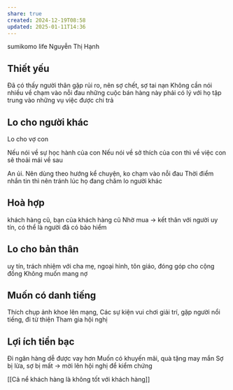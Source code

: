 ```yaml
---
share: true
created: 2024-12-19T08:58
updated: 2025-01-11T14:36
---
```


sumikomo life 
Nguyễn Thị Hạnh

## Thiết yếu
Đã có thấy người thân gặp rủi ro, nên sợ chết, sợ tai nạn
Không cần nói nhiều về 
chạm vào nỗi đau
những cuộc bán hàng này phải có lý với họ
tập trung vào những vụ việc được chi trả

## Lo cho người khác
Lo cho vợ con

Nếu nói về sự học hành của con
Nếu nói về sở thích của con thì về việc con sẽ thoải mái về sau

An ủi. Nên dùng theo hướng kể chuyện, ko chạm vào nỗi đau
Thời điểm nhắn tin thì nên tránh lúc họ đang chăm lo người khác

## Hoà hợp
khách hàng cũ, bạn của khách hàng cũ
Nhờ mua → kết thân với người uy tín, có thể là người đã có bảo hiểm

## Lo cho bản thân
uy tín, trách nhiệm với cha mẹ, ngoại hình, tôn giáo, đóng góp cho cộng đồng
Không muốn mang nợ

## Muốn có danh tiếng
Thích chụp ảnh khoe lên mạng, 
Các sự kiện vui chơi giải trí, gặp người nổi tiếng, đi từ thiện
Tham gia hội nghị

## Lợi ích tiền bạc
Đi ngân hàng dễ được vay hơn
Muốn có khuyến mãi, quà tặng may mắn
Sợ bị lừa, sợ bị mất → mời lên hội nghị để kiểm chứng

[[Cả nể khách hàng là không tốt với khách hàng]]